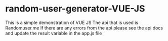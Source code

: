 # random-user-generator-VUE-JS
This is a simple demonstration of VUE JS
The api that is used is Randomuser.me
If there are any errors from the api please see the api docs and update the result variable in the app.js file
